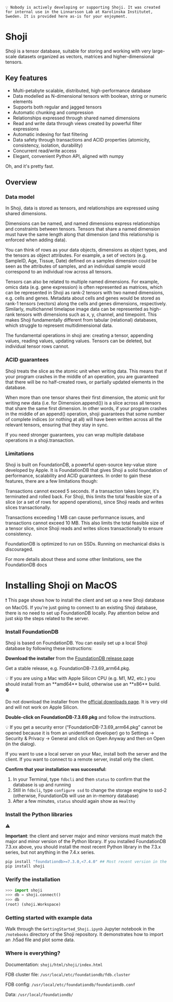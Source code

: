     💡 Nobody is actively developing or supporting Shoji. It was created for internal use in the Linnarsson Lab at Karolinska Institutet, Sweden. It is provided here as-is for your enjoyment.


# Shoji

Shoji is a tensor database, suitable for storing and working with very large-scale datasets organized as vectors, matrices and higher-dimensional tensors.

## Key features

* Multi-petabyte scalable, distributed, high-performance database
* Data modelled as N-dimensional tensors with boolean, string or numeric elements
* Supports both regular and jagged tensors
* Automatic chunking and compression
* Relationships expressed through shared named dimensions
* Read and write data through views created by powerful filter expressions
* Automatic indexing for fast filtering
* Data safety through transactions and ACID properties (atomicity, consistency, isolation, durability)
* Concurrent read/write access
* Elegant, convenient Python API, aligned with numpy

Oh, and it's pretty fast.

## Overview

### Data model

In Shoji, data is stored as tensors, and relationships are expressed using shared dimensions.

Dimensions can be named, and named dimensions express relationships and constraints between tensors. Tensors that share a named dimension must have the same length along that dimension (and this relationship is enforced when adding data).

You can think of rows as your data objects, dimensions as object types, and the tensors as object attributes. For example, a set of vectors (e.g. SampleID, Age, Tissue, Date) defined on a samples dimension could be seen as the attributes of samples, and an individual sample would correspond to an individual row across all tensors.

Tensors can also be related to multiple named dimensions. For example, omics data (e.g. gene expression) is often represented as matrices, which can be represented in Shoji as rank-2 tensors with two named dimensions, e.g. cells and genes. Metadata about cells and genes would be stored as rank-1 tensors (vectors) along the cells and genes dimensions, respectively. Similarly, multichannel timelapse image data can be represented as high-rank tensors with dimensions such as x, y, channel, and timepoint. This makes Shoji fundamentally different from tabular (relational) databases, which struggle to represent multidimensional data.

The fundamental operations in shoji are: creating a tensor, appending values, reading values, updating values. Tensors can be deleted, but individual tensor rows cannot.

### ACID guarantees
Shoji treats the slice as the atomic unit when writing data. This means that if your program crashes in the middle of an operation, you are guaranteed that there will be no half-created rows, or partially updated elements in the database.

When more than one tensor shares their first dimension, the atomic unit for writing new data (i.e. for Dimension.append()) is a slice across all tensors that share the same first dimension. In other words, if your program crashes in the middle of an append() operation, shoji guarantees that some number of complete indices (or nothing at all) will have been written across all the relevant tensors, ensuring that they stay in sync.

If you need stronger guarantees, you can wrap multiple database operations in a shoji.transaction.

### Limitations

Shoji is built on FoundationDB, a powerful open-source key-value store developed by Apple. It is FoundationDB that gives Shoji a solid foundation of performance, scalability and ACID guarantees. In order to gain these features, there are a few limitations though:

Transactions cannot exceed 5 seconds. If a transaction takes longer, it's terminated and rolled back. For Shoji, this limits the total feasible size of a slice (or a set of rows for append operations), since Shoji reads and writes slices transactionally.

Transactions exceeding 1 MB can cause performance issues, and transactions cannot exceed 10 MB. This also limits the total feasible size of a tensor slice, since Shoji reads and writes slices transactionally to ensure consistency.

FoundationDB is optimized to run on SSDs. Running on mechanical disks is discouraged.

For more details about these and some other limitations, see the FoundationDB docs



# Installing Shoji on MacOS

<aside>
❗ This page shows how to install the client and set up a new Shoji database on MacOS. If you're just going to connect to an existing Shoji database, there is no need to set up FoundationDB locally. Pay attention below and just skip the steps related to the server.

</aside>

### Install FoundationDB

Shoji is based on FoundationDB. You can easily set up a local Shoji database by following these instructions:

**Download the installer** from the [FoundationDB release page](https://github.com/apple/foundationdb/releases)

Get a stable release, e.g. FoundationDB-7.3.69_arm64.pkg.

<aside>
💡 If you are using a Mac with Apple Silicon CPU (e.g. M1, M2, etc.) you should install from an **amd64** build, otherwise use an **x86** build.

</aside>

<aside>
⛔

Do not download the installer from the [official downloads page](https://apple.github.io/foundationdb/downloads.html). It is very old and will not work on Apple Silicon.

</aside>

**Double-click on FoundationDB-7.3.69.pkg** and follow the instructions.

<aside>
💡 If you get a security error (“FoundationDB-7.3.69_arm64.pkg” cannot be opened because it is from an unidentified developer) go to Settings → Security & Privacy → General and click on Open Anyway and then on Open (in the dialog).

</aside>

If you want to use a local server on your Mac, install both the server and the client. If you want to connect to a remote server, install only the client.

**Confirm that your installation was successful:**

1. In your Terminal, type `fdbcli` and then `status` to confirm that the database is up and running
2. Still in `fdbcli`, type `configure ssd` to change the storage engine to ssd-2 (otherwise, FoundationDb will use an in-memory database)
3. After a few minutes, `status` should again show as `Healthy`

### Install the Python libraries

<aside>
⚠️

**Important**: the client and server major and minor versions must match the major and minor version of the Python library. If you installed FoundationDB 7.3.xx above, you should install the most recent Python library in the 7.3.x series, but not anything in the 7.4.x series.

</aside>

```bash
pip install "foundationdb>=7.3.0,<7.4.0" ## Most recent version in the 7.3 series
pip install shoji
```

### Verify the installation

```python
>>> import shoji
>>> db = shoji.connect()
>>> db
(root) (shoji.Workspace)
```

### Getting started with example data

Walk through the `GettingStarted_Shoji.ipynb` Jupyter notebook in the `/notebooks` directory of the Shoji repository. It demonstrates how to import an .h5ad file and plot some data.

### Where is everything?

Documentation: `shoji/html/shoji/index.html`

FDB cluster file: `/usr/local/etc/foundationdb/fdb.cluster`

FDB config: `/usr/local/etc/foundationdb/foundationdb.conf`

Data: `/usr/local/foundationdb/`